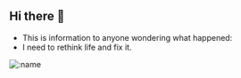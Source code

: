 ## Hi there 👋

- This is information to anyone wondering what happened:
- I need to rethink life and fix it.

![:name](https://count.getloli.com/@teeenoob?name=teeenoob&theme=booru-helltaker&padding=7&offset=0&align=bottom&scale=1&pixelated=1&darkmode=auto)